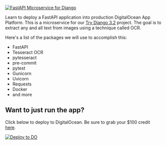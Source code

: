 [![FastAPI Microservice for Django](https://static.codingforentrepreneurs.com/media/projects/fastapi-microservice-django/images/share/FastAPI_Microservice_for_Try_Django.jpg)](https://www.codingforentrepreneurs.com/projects/fastapi-microservice-django)


Learn to deploy a FastAPI application into production DigitalOcean App Platform. This is a microservice for our [Try Django 3.2](https://www.codingforentrepreneurs.com/projects/try-django-3-2) project. The goal is to extract any and all text from images using a technique called OCR.

Here's a list of the packages we will use to accomplish this:

- FastAPI
- Tesseract OCR
- pytesseract
- pre-commit
- pytest
- Gunicorn
- Uvicorn
- Requests
- Docker
- and more

## Want to just run the app?
Click below to deploy to DigitalOcean. Be sure to grab your $100 credit [here](https://do.co/cfe-github).


[![Deploy to DO](https://www.deploytodo.com/do-btn-blue.svg)](https://cloud.digitalocean.com/apps/new?repo=https://github.com/jsnyde0/FastAPI-Microservice-for-Django/tree/main)
